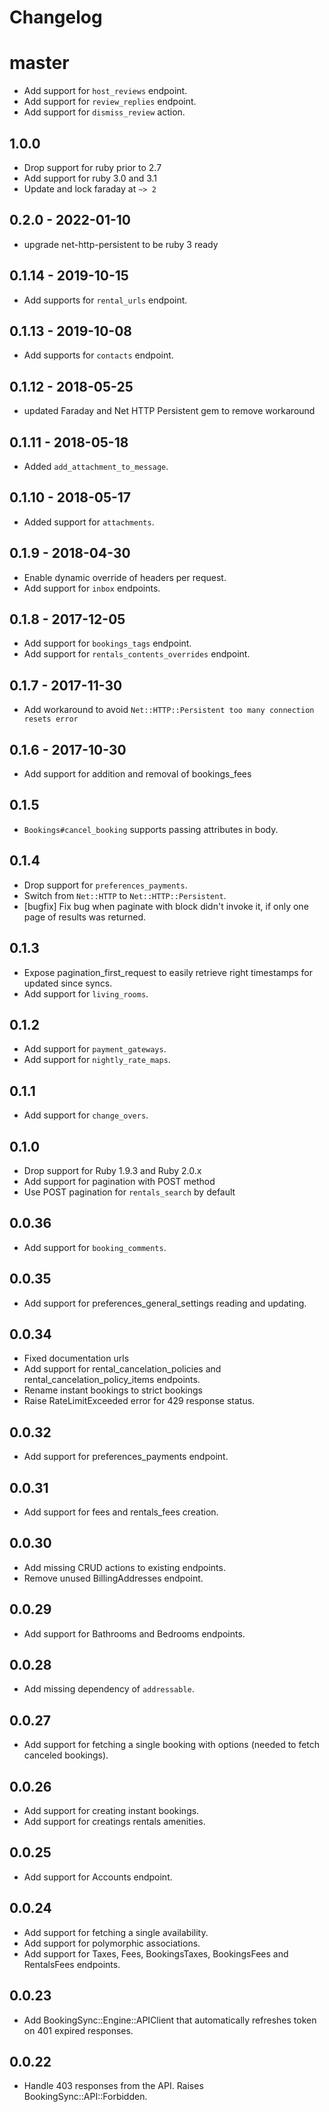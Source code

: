 # Changelog

# master

- Add support for `host_reviews` endpoint.
- Add support for `review_replies` endpoint.
- Add support for `dismiss_review` action.

## 1.0.0

- Drop support for ruby prior to 2.7
- Add support for ruby 3.0 and 3.1
- Update and lock faraday at `~> 2`

## 0.2.0 - 2022-01-10
- upgrade net-http-persistent to be ruby 3 ready

## 0.1.14 - 2019-10-15
- Add supports for `rental_urls` endpoint.

## 0.1.13 - 2019-10-08
- Add supports for `contacts` endpoint.

## 0.1.12 - 2018-05-25
- updated Faraday and Net HTTP Persistent gem to remove workaround

## 0.1.11 - 2018-05-18
- Added `add_attachment_to_message`.

## 0.1.10 - 2018-05-17
- Added support for `attachments`.

## 0.1.9 - 2018-04-30

- Enable dynamic override of headers per request.
- Add support for `inbox` endpoints.

## 0.1.8 - 2017-12-05

- Add support for `bookings_tags` endpoint.
- Add support for `rentals_contents_overrides` endpoint.

## 0.1.7 - 2017-11-30

- Add workaround to avoid `Net::HTTP::Persistent too many connection resets error`

## 0.1.6 - 2017-10-30

- Add support for addition and removal of bookings_fees

## 0.1.5

- `Bookings#cancel_booking` supports passing attributes in body.

## 0.1.4

- Drop support for `preferences_payments`.
- Switch from `Net::HTTP` to `Net::HTTP::Persistent`.
- [bugfix] Fix bug when paginate with block didn't invoke it, if only one page of results was returned.

## 0.1.3

- Expose pagination_first_request to easily retrieve right timestamps for updated since syncs.
- Add support for `living_rooms`.

## 0.1.2

- Add support for `payment_gateways`.
- Add support for `nightly_rate_maps`.

## 0.1.1

- Add support for `change_overs`.

## 0.1.0

- Drop support for Ruby 1.9.3 and Ruby 2.0.x
- Add support for pagination with POST method
- Use POST pagination for `rentals_search` by default

## 0.0.36

- Add support for `booking_comments`.

## 0.0.35

- Add support for preferences_general_settings reading and updating.

## 0.0.34

- Fixed documentation urls
- Add support for rental_cancelation_policies and rental_cancelation_policy_items endpoints.
- Rename instant bookings to strict bookings
- Raise RateLimitExceeded error for 429 response status.

## 0.0.32

- Add support for preferences_payments endpoint.

## 0.0.31

- Add support for fees and rentals_fees creation.

## 0.0.30

- Add missing CRUD actions to existing endpoints.
- Remove unused BillingAddresses endpoint.

## 0.0.29

- Add support for Bathrooms and Bedrooms endpoints.

## 0.0.28

- Add missing dependency of `addressable`.

## 0.0.27

- Add support for fetching a single booking with options (needed to fetch canceled bookings).

## 0.0.26

- Add support for creating instant bookings.
- Add support for creatings rentals amenities.

## 0.0.25

- Add support for Accounts endpoint.

## 0.0.24

- Add support for fetching a single availability.
- Add support for polymorphic associations.
- Add support for Taxes, Fees, BookingsTaxes, BookingsFees and RentalsFees endpoints.

## 0.0.23

- Add BookingSync::Engine::APIClient that automatically refreshes token on 401 expired responses.

## 0.0.22

- Handle 403 responses from the API. Raises BookingSync::API::Forbidden.
